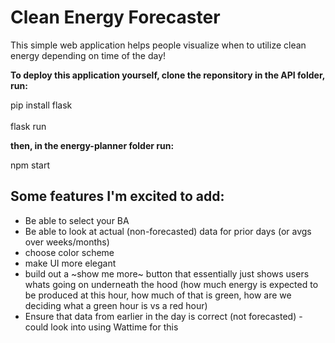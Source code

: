 # Clean Energy Forecaster
This simple web application helps people visualize when to utilize clean energy depending on time of the day!

**To deploy this application yourself, clone the reponsitory in the API folder, run:**

pip install flask <br></br>
flask run

**then, in the energy-planner folder run:**

npm start

## Some features I'm excited to add: 
<ul>
<li>Be able to select your BA</li>
<li>Be able to look at actual (non-forecasted) data for prior days (or avgs over weeks/months)</li>
<li>choose color scheme</li>
<li>make UI more elegant</li>
<li>build out a ~show me more~ button that essentially just shows users whats going on underneath the hood (how much energy is expected to be produced at this hour, how much of that is green, how are we deciding what a green hour is vs a red hour)</li>
<li>Ensure that data from earlier in the day is correct (not forecasted) - could look into using Wattime for this</li>
</ul>
